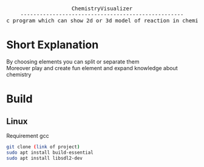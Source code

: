 <div align="center">
<pre>
ChemistryVisualizer
---------------------------------------------------
c program which can show 2d or 3d model of reaction in chemistry
</pre>
</div>

# Short Explanation

By choosing elements you can split or separate them<br>
Moreover play and create fun element and expand knowledge about chemistry<br>

# Build

## Linux
Requirement gcc<br>

```sh
git clone (link of project)
sudo apt install build-essential
sudo apt install libsdl2-dev
```


